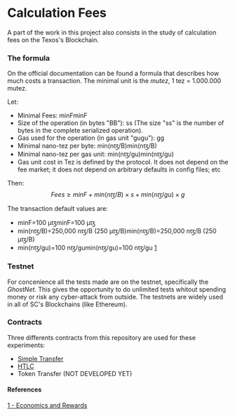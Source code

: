 # Calculation Fees
A part of the work in this project also consists in the study of calculation fees on the Texos's Blockchain.

### The formula
On the official documentation can be found a formula that describes how much costs a transaction.
The minimal unit is the *mutez*, 1 tez = 1.000.000 mutez. 

Let: 
* Minimal Fees: minFminF​
* Size of the operation (in bytes "BB"): ss 
  (The size "ss" is the number of bytes in the complete serialized operation).
* Gas used for the operation (in gas unit "gugu​"): gg
* Minimal nano-tez per byte: min(nꜩ/B)min(nꜩ/B)
* Minimal nano-tez per gas unit: min(nꜩ/gu)min(nꜩ/gu​)
* Gas unit cost in Tez is defined by the protocol. It does not depend on the fee market; it does not depend on arbitrary defaults in config files; etc 
  
Then:
$$Fees≥minF​+min(nꜩ/B)×s+min(nꜩ/gu​)×g$$

The transaction default values are:
* minF=100 µꜩminF​=100 µꜩ
* min(nꜩ/B)=250,000 nꜩ/B (250 µꜩ/B)min(nꜩ/B)=250,000 nꜩ/B (250 µꜩ/B)
* min(nꜩ/gu)=100 nꜩ/gumin(nꜩ/gu​)=100 nꜩ/gu​ [1](####References)

### Testnet
For concenience all the tests made are on the testnet, specifically the *GhostNet*.
This gives the opportunity to do unlimited tests whitout spending money or risk any cyber-attack from outside.
The testnets are widely used in all of SC's Blockchains (like Ethereum).

### Contracts
Three differents contracts from this repository are used for these experiments:
* [Simple Transfer](https://github.com/TheMastro-11/LearningTezos/blob/main/contracts/SimpleTransfer)
* [HTLC](https://github.com/TheMastro-11/LearningTezos/blob/main/contracts/SimpleTransfer)
* Token Transfer (NOT DEVELOPED YET)




#### References
[1 - Economics and Rewards](https://opentezos.com/tezos-basics/economics-and-rewards/)